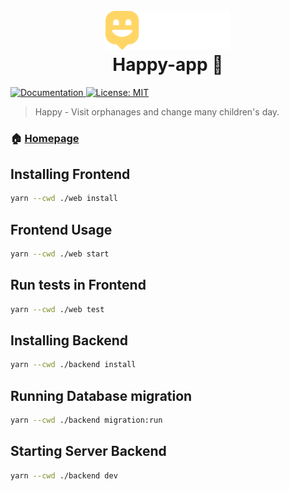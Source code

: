 <h1 align="center">
  <br>
  <a href="https://github.com/carloshilner/happy-app/"><img src="https://raw.githubusercontent.com/carloshilner/happy-app/master/web/src/images/logo.svg" alt="Happy-app " width="200"></a>
  <br>
  Happy-app 👋
  <br>
</h1>
<p>
  
  <a href="web/LICENSE" target="_blank">
    <img alt="Documentation" src="https://img.shields.io/badge/documentation-yes-brightgreen.svg" />
  </a>
  <a href="web/LICENSE" target="_blank">
    <img alt="License: MIT" src="https://img.shields.io/badge/License-MIT-yellow.svg" />
  </a>
  
</p>

> Happy - Visit orphanages and change many children's day.

### 🏠 [Homepage](https://github.com/carloshilner/happy-app)

## Installing Frontend

```sh
yarn --cwd ./web install
```

## Frontend Usage

```sh
yarn --cwd ./web start
```

## Run tests in Frontend

```sh
yarn --cwd ./web test
```

## Installing Backend

```sh
yarn --cwd ./backend install
```
## Running Database migration

```sh
yarn --cwd ./backend migration:run
```

## Starting Server Backend

```sh
yarn --cwd ./backend dev
```

